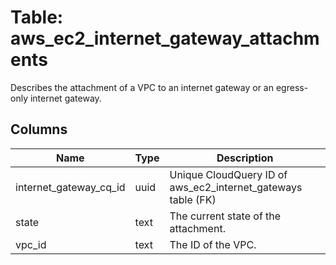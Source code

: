 
# Table: aws_ec2_internet_gateway_attachments
Describes the attachment of a VPC to an internet gateway or an egress-only internet gateway.
## Columns
| Name        | Type           | Description  |
| ------------- | ------------- | -----  |
|internet_gateway_cq_id|uuid|Unique CloudQuery ID of aws_ec2_internet_gateways table (FK)|
|state|text|The current state of the attachment.|
|vpc_id|text|The ID of the VPC.|
